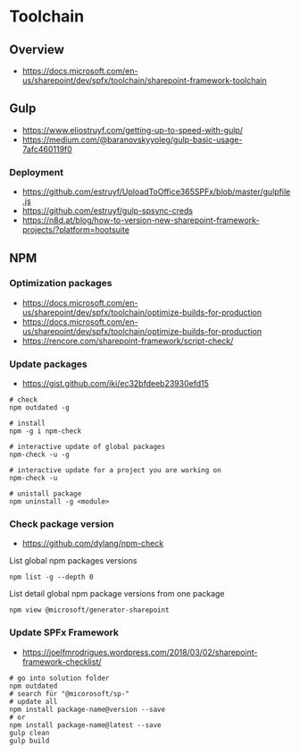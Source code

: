 # Toolchain

## Overview

- https://docs.microsoft.com/en-us/sharepoint/dev/spfx/toolchain/sharepoint-framework-toolchain

## Gulp

- https://www.eliostruyf.com/getting-up-to-speed-with-gulp/
- https://medium.com/@baranovskyyoleg/gulp-basic-usage-7afc460119f0

### Deployment

- https://github.com/estruyf/UploadToOffice365SPFx/blob/master/gulpfile.js
- https://github.com/estruyf/gulp-spsync-creds
- https://n8d.at/blog/how-to-version-new-sharepoint-framework-projects/?platform=hootsuite


## NPM

### Optimization packages

- https://docs.microsoft.com/en-us/sharepoint/dev/spfx/toolchain/optimize-builds-for-production
- https://docs.microsoft.com/en-us/sharepoint/dev/spfx/toolchain/optimize-builds-for-production
- https://rencore.com/sharepoint-framework/script-check/

### Update packages

- https://gist.github.com/iki/ec32bfdeeb23930efd15

```PS
# check
npm outdated -g

# install
npm -g i npm-check

# interactive update of global packages
npm-check -u -g

# interactive update for a project you are working on
npm-check -u

# unistall package
npm uninstall -g <module>
```

### Check package version

- https://github.com/dylang/npm-check

List global npm  packages versions

```PS
npm list -g --depth 0
```

List detail global npm  package versions from one package

```PS
npm view @microsoft/generator-sharepoint
```

### Update SPFx Framework

- https://joelfmrodrigues.wordpress.com/2018/03/02/sharepoint-framework-checklist/

```PS
# go into solution folder
npm outdated
# search für "@micorosoft/sp-"
# update all
npm install package-name@version --save
# or
npm install package-name@latest --save
gulp clean
gulp build
```